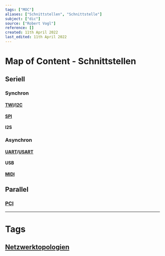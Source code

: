 ```yaml
---
tags: ["MOC"]
aliases: ["Schnittstellen", "Schnittstelle"]
subject: ["dic"]
source: ["Robert Vogl"]
reference: []
created: 11th April 2022
last_edited: 11th April 2022
---
```

# Map of Content - Schnittstellen
## Seriell
### Synchron
#### [TWI](TWI.md)/[I2C](TWI.md)
#### [SPI](SPI.md)
#### I2S
### Asynchron
#### [UART](USART.md)/[USART](USART.md)
#### USB
#### [MIDI](MIDI.md)

## Parallel
### [PCI](https://de.wikipedia.org/wiki/Peripheral_Component_Interconnect)

---
# Tags
## [Netzwerktopologien](../netzwerk-technik/ksn%20(3)/Netzwerktopologien.md)